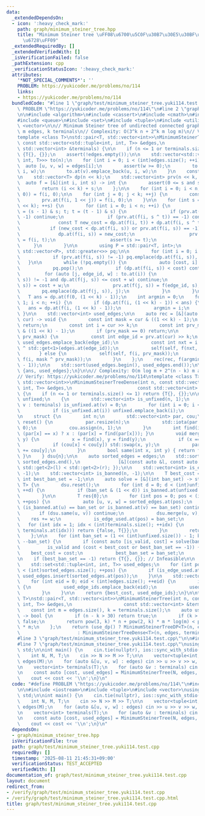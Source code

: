 ```yaml
---
data:
  _extendedDependsOn:
  - icon: ':heavy_check_mark:'
    path: graph/minimum_steiner_tree.hpp
    title: "Minimum Steiner tree \uFF08\u6700\u5C0F\u30B7\u30E5\u30BF\u30A4\u30CA\u30FC\
      \u6728\uFF09"
  _extendedRequiredBy: []
  _extendedVerifiedWith: []
  _isVerificationFailed: false
  _pathExtension: cpp
  _verificationStatusIcon: ':heavy_check_mark:'
  attributes:
    '*NOT_SPECIAL_COMMENTS*': ''
    PROBLEM: https://yukicoder.me/problems/no/114
    links:
    - https://yukicoder.me/problems/no/114
  bundledCode: "#line 1 \"graph/test/minimum_steiner_tree.yuki114.test.cpp\"\n#define\
    \ PROBLEM \"https://yukicoder.me/problems/no/114\"\n#line 2 \"graph/minimum_steiner_tree.hpp\"\
    \n\n#include <algorithm>\n#include <cassert>\n#include <cmath>\n#include <numeric>\n\
    #include <queue>\n#include <set>\n#include <tuple>\n#include <utility>\n#include\
    \ <vector>\n\n// Minimum Steiner tree of undirected connected graph\n// n vertices,\
    \ m edges, k terminals\n// Complexity: O(3^k n + 2^k m log m)\n// Verify: https://judge.yosupo.jp/problem/minimum_steiner_tree\n\
    template <class T>\nstd::pair<T, std::vector<int>>\nMinimumSteinerTreeDP(int n,\
    \ const std::vector<std::tuple<int, int, T>> &edges,\n                     const\
    \ std::vector<int> &terminals) {\n\n    if (n <= 1 or terminals.size() <= 1) return\
    \ {T{}, {}};\n    assert(!edges.empty());\n\n    std::vector<std::vector<std::tuple<int,\
    \ int, T>>> to(n);\n    for (int i = 0; i < (int)edges.size(); ++i) {\n      \
    \  auto [u, v, w] = edges[i];\n        assert(w >= 0);\n        to.at(u).emplace_back(v,\
    \ i, w);\n        to.at(v).emplace_back(u, i, w);\n    }\n    const int k = terminals.size();\n\
    \n    std::vector<T> dp(n << k);\n    std::vector<int> prv(n << k, -1);\n\n  \
    \  auto f = [&](int i, int s) -> int {\n        assert(0 <= s and s < (1 << k));\n\
    \        return (i << k) + s;\n    };\n\n    for (int i = 0; i < n; ++i) prv.at(f(i,\
    \ 0)) = f(i, 0);\n\n    for (int j = 0; j < k; ++j) {\n        const int i = terminals.at(j);\n\
    \        prv.at(f(i, 1 << j)) = f(i, 0);\n    }\n\n    for (int s = 0; s < (1\
    \ << k); ++s) {\n        for (int i = 0; i < n; ++i) {\n            for (int t\
    \ = (s - 1) & s; t; t = (t - 1) & s) {\n                if (prv.at(f(i, t)) ==\
    \ -1) continue;\n                if (prv.at(f(i, s ^ t)) == -1) continue;\n  \
    \              const T new_cost = dp.at(f(i, t)) + dp.at(f(i, s ^ t));\n     \
    \           if (new_cost < dp.at(f(i, s)) or prv.at(f(i, s)) == -1) {\n      \
    \              dp.at(f(i, s)) = new_cost;\n                    prv.at(f(i, s))\
    \ = f(i, t);\n                    assert(s >= t);\n                }\n       \
    \     }\n        }\n\n        using P = std::pair<T, int>;\n        std::priority_queue<P,\
    \ std::vector<P>, std::greater<>> pq;\n\n        for (int i = 0; i < n; ++i) {\n\
    \            if (prv.at(f(i, s)) != -1) pq.emplace(dp.at(f(i, s)), i);\n     \
    \   }\n\n        while (!pq.empty()) {\n            auto [cost, i] = pq.top();\n\
    \            pq.pop();\n            if (dp.at(f(i, s)) < cost) continue;\n   \
    \         for (auto [j, edge_id, w] : to.at(i)) {\n                if (prv.at(f(j,\
    \ s)) != -1 and dp.at(f(j, s)) <= cost + w) continue;\n                dp.at(f(j,\
    \ s)) = cost + w;\n                prv.at(f(j, s)) = f(edge_id, s);\n        \
    \        pq.emplace(dp.at(f(j, s)), j);\n            }\n        }\n    }\n\n \
    \   T ans = dp.at(f(0, (1 << k) - 1));\n    int argmin = 0;\n    for (int i =\
    \ 1; i < n; ++i) {\n        if (dp.at(f(i, (1 << k) - 1)) < ans) {\n         \
    \   ans = dp.at(f(i, (1 << k) - 1));\n            argmin = i;\n        }\n   \
    \ }\n\n    std::vector<int> used_edges;\n\n    auto rec = [&](auto &&self, int\
    \ cur) -> void {\n        const int mask = cur & ((1 << k) - 1);\n        if (!mask)\
    \ return;\n        const int i = cur >> k;\n        const int prv_mask = prv.at(cur)\
    \ & ((1 << k) - 1);\n        if (prv_mask == 0) return;\n\n        if (mask ==\
    \ prv_mask) {\n            const int edge_id = prv.at(cur) >> k;\n           \
    \ used_edges.emplace_back(edge_id);\n            const int nxt = i ^ std::get<0>(edges.at(edge_id))\
    \ ^ std::get<1>(edges.at(edge_id));\n            self(self, f(nxt, mask));\n \
    \       } else {\n            self(self, f(i, prv_mask));\n            self(self,\
    \ f(i, mask ^ prv_mask));\n        }\n    };\n    rec(rec, f(argmin, (1 << k)\
    \ - 1));\n\n    std::sort(used_edges.begin(), used_edges.end());\n\n    return\
    \ {ans, used_edges};\n}\n\n// Complexity: O(m log m + 2^(n - k) m alpha(n))\n\
    // Verify: https://yukicoder.me/problems/no/114\ntemplate <class T>\nstd::pair<T,\
    \ std::vector<int>>\nMinimumSteinerTreeDense(int n, const std::vector<std::tuple<int,\
    \ int, T>> &edges,\n                        const std::vector<int> &terminals)\
    \ {\n    if (n <= 1 or terminals.size() <= 1) return {T{}, {}};\n\n    std::vector<int>\
    \ unfixed;\n    {\n        std::vector<int> is_unfixed(n, 1);\n        for (int\
    \ v : terminals) is_unfixed.at(v) = 0;\n        for (int i = 0; i < n; ++i) {\n\
    \            if (is_unfixed.at(i)) unfixed.emplace_back(i);\n        }\n    }\n\
    \n    struct {\n        int n;\n        std::vector<int> par, cou;\n        void\
    \ reset() {\n            par.resize(n);\n            std::iota(par.begin(), par.end(),\
    \ 0);\n            cou.assign(n, 1);\n        }\n        int find(int x) { return\
    \ (par[x] == x) ? x : (par[x] = find(par[x])); }\n        void merge(int x, int\
    \ y) {\n            x = find(x), y = find(y);\n            if (x == y) return;\n\
    \            if (cou[x] < cou[y]) std::swap(x, y);\n            par[y] = x, cou[x]\
    \ += cou[y];\n        }\n        bool same(int x, int y) { return find(x) == find(y);\
    \ }\n    } dsu{n};\n\n    auto sorted_edges = edges;\n    std::sort(sorted_edges.begin(),\
    \ sorted_edges.end(),\n              [&](const auto &l, const auto &r) { return\
    \ std::get<2>(l) < std::get<2>(r); });\n\n    std::vector<int> is_edge_used(sorted_edges.size(),\
    \ -1);\n    std::vector<int> is_banned(n, -1);\n\n    T best_cost = T{};\n   \
    \ int best_ban_set = -1;\n\n    auto solve = [&](int ban_set) -> std::pair<bool,\
    \ T> {\n        dsu.reset();\n        for (int d = 0; d < (int)unfixed.size();\
    \ ++d) {\n            if (ban_set & (1 << d)) is_banned.at(unfixed.at(d)) = ban_set;\n\
    \        }\n\n        T res{0};\n        for (int pos = 0; pos < (int)sorted_edges.size();\
    \ ++pos) {\n            auto [u, v, w] = sorted_edges.at(pos);\n            if\
    \ (is_banned.at(u) == ban_set or is_banned.at(v) == ban_set) continue;\n     \
    \       if (dsu.same(u, v)) continue;\n            dsu.merge(u, v);\n        \
    \    res += w;\n            is_edge_used.at(pos) = ban_set;\n        }\n     \
    \   for (int idx = 1; idx < (int)terminals.size(); ++idx) {\n            if (!dsu.same(terminals.at(0),\
    \ terminals.at(idx))) return {false, T{}};\n        }\n        return {true, res};\n\
    \    };\n\n    for (int ban_set = (1 << (int)unfixed.size()) - 1; ban_set >= 0;\
    \ --ban_set) {\n        if (const auto [is_valid, cost] = solve(ban_set);\n  \
    \          is_valid and (cost < best_cost or best_ban_set == -1)) {\n        \
    \    best_cost = cost;\n            best_ban_set = ban_set;\n        }\n    }\n\
    \n    if (best_ban_set == -1) return {T{}, {}}; // Infeasible\n\n    solve(best_ban_set);\n\
    \    std::set<std::tuple<int, int, T>> used_edges;\n    for (int pos = 0; pos\
    \ < (int)sorted_edges.size(); ++pos) {\n        if (is_edge_used.at(pos) == best_ban_set)\
    \ used_edges.insert(sorted_edges.at(pos));\n    }\n\n    std::vector<int> used_edge_ids;\n\
    \    for (int eid = 0; eid < (int)edges.size(); ++eid) {\n        if (used_edges.count(edges.at(eid)))\
    \ {\n            used_edge_ids.emplace_back(eid);\n            used_edges.erase(edges.at(eid));\n\
    \        }\n    }\n\n    return {best_cost, used_edge_ids};\n}\n\ntemplate <class\
    \ T>\nstd::pair<T, std::vector<int>>\nMinimumSteinerTree(int n, const std::vector<std::tuple<int,\
    \ int, T>> &edges,\n                   const std::vector<int> &terminals) {\n\
    \    const int m = edges.size(), k = terminals.size();\n    auto use_dp = [&]()\
    \ -> bool {\n        if (n - k > 30) return true;\n        if (k > 20) return\
    \ false;\n        return pow(3, k) * n + pow(2, k) * m * log(m) < pow(2, n - k)\
    \ * m;\n    };\n    return (use_dp() ? MinimumSteinerTreeDP<T>(n, edges, terminals)\n\
    \                     : MinimumSteinerTreeDense<T>(n, edges, terminals));\n}\n\
    #line 3 \"graph/test/minimum_steiner_tree.yuki114.test.cpp\"\n\n#include <iostream>\n\
    #line 7 \"graph/test/minimum_steiner_tree.yuki114.test.cpp\"\nusing namespace\
    \ std;\n\nint main() {\n    cin.tie(nullptr), ios::sync_with_stdio(false);\n\n\
    \    int N, M, T;\n    cin >> N >> M >> T;\n\n    vector<tuple<int, int, int>>\
    \ edges(M);\n    for (auto &[u, v, w] : edges) cin >> u >> v >> w, --u, --v;\n\
    \n    vector<int> terminals(T);\n    for (auto &v : terminals) cin >> v, --v;\n\
    \n    const auto [cost, used_edges] = MinimumSteinerTree(N, edges, terminals);\n\
    \    cout << cost << '\\n';\n}\n"
  code: "#define PROBLEM \"https://yukicoder.me/problems/no/114\"\n#include \"../minimum_steiner_tree.hpp\"\
    \n\n#include <iostream>\n#include <tuple>\n#include <vector>\nusing namespace\
    \ std;\n\nint main() {\n    cin.tie(nullptr), ios::sync_with_stdio(false);\n\n\
    \    int N, M, T;\n    cin >> N >> M >> T;\n\n    vector<tuple<int, int, int>>\
    \ edges(M);\n    for (auto &[u, v, w] : edges) cin >> u >> v >> w, --u, --v;\n\
    \n    vector<int> terminals(T);\n    for (auto &v : terminals) cin >> v, --v;\n\
    \n    const auto [cost, used_edges] = MinimumSteinerTree(N, edges, terminals);\n\
    \    cout << cost << '\\n';\n}\n"
  dependsOn:
  - graph/minimum_steiner_tree.hpp
  isVerificationFile: true
  path: graph/test/minimum_steiner_tree.yuki114.test.cpp
  requiredBy: []
  timestamp: '2025-08-11 21:45:31+09:00'
  verificationStatus: TEST_ACCEPTED
  verifiedWith: []
documentation_of: graph/test/minimum_steiner_tree.yuki114.test.cpp
layout: document
redirect_from:
- /verify/graph/test/minimum_steiner_tree.yuki114.test.cpp
- /verify/graph/test/minimum_steiner_tree.yuki114.test.cpp.html
title: graph/test/minimum_steiner_tree.yuki114.test.cpp
---
```

